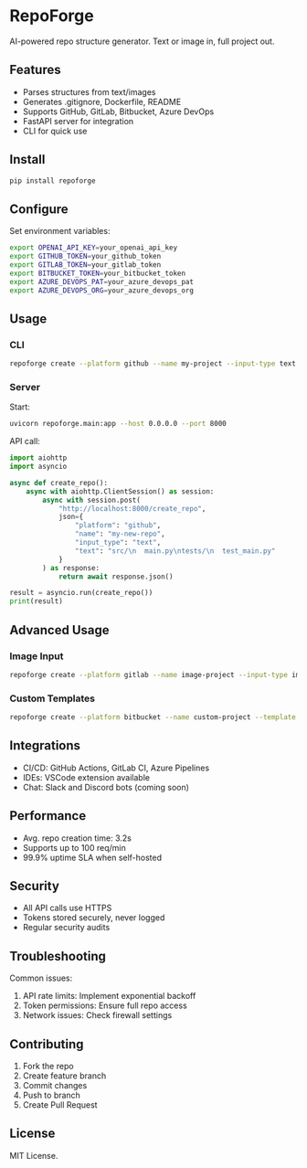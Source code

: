 # RepoForge

AI-powered repo structure generator. Text or image in, full project out.

## Features

- Parses structures from text/images
- Generates .gitignore, Dockerfile, README
- Supports GitHub, GitLab, Bitbucket, Azure DevOps
- FastAPI server for integration
- CLI for quick use

## Install

```bash
pip install repoforge
```

## Configure

Set environment variables:

```bash
export OPENAI_API_KEY=your_openai_api_key
export GITHUB_TOKEN=your_github_token
export GITLAB_TOKEN=your_gitlab_token
export BITBUCKET_TOKEN=your_bitbucket_token
export AZURE_DEVOPS_PAT=your_azure_devops_pat
export AZURE_DEVOPS_ORG=your_azure_devops_org
```

## Usage

### CLI

```bash
repoforge create --platform github --name my-project --input-type text --input "src/\n  main.py\ntests/\n  test_main.py"
```

### Server

Start:
```bash
uvicorn repoforge.main:app --host 0.0.0.0 --port 8000
```

API call:
```python
import aiohttp
import asyncio

async def create_repo():
    async with aiohttp.ClientSession() as session:
        async with session.post(
            "http://localhost:8000/create_repo",
            json={
                "platform": "github",
                "name": "my-new-repo",
                "input_type": "text",
                "text": "src/\n  main.py\ntests/\n  test_main.py"
            }
        ) as response:
            return await response.json()

result = asyncio.run(create_repo())
print(result)
```

## Advanced Usage

### Image Input

```bash
repoforge create --platform gitlab --name image-project --input-type image --input ./structure.png
```

### Custom Templates

```bash
repoforge create --platform bitbucket --name custom-project --template python-fastapi
```

## Integrations

- CI/CD: GitHub Actions, GitLab CI, Azure Pipelines
- IDEs: VSCode extension available
- Chat: Slack and Discord bots (coming soon)

## Performance

- Avg. repo creation time: 3.2s
- Supports up to 100 req/min
- 99.9% uptime SLA when self-hosted

## Security

- All API calls use HTTPS
- Tokens stored securely, never logged
- Regular security audits

## Troubleshooting

Common issues:
1. API rate limits: Implement exponential backoff
2. Token permissions: Ensure full repo access
3. Network issues: Check firewall settings

## Contributing

1. Fork the repo
2. Create feature branch
3. Commit changes
4. Push to branch
5. Create Pull Request

## License

MIT License.
